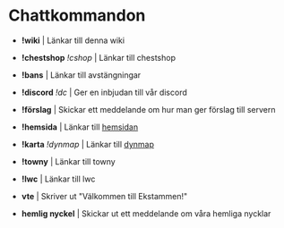 # Chattkommandon

- **!wiki** | Länkar till denna wiki
- **!chestshop** *!cshop* | Länkar till chestshop
- **!bans** | Länkar till avstängningar
- **!discord** *!dc* | Ger en inbjudan till vår discord
- **!förslag** | Skickar ett meddelande om hur man ger förslag till servern
- **!hemsida** | Länkar till [hemsidan](http://ekstammen.nu)
- **!karta** *!dynmap* | Länkar till [dynmap](http://ekstammen.nu:8123)
- **!towny** | Länkar till towny
- **!lwc** | Länkar till lwc

- **vte** | Skriver ut "Välkommen till Ekstammen!"
- **hemlig nyckel** | Skickar ut ett meddelande om våra hemliga nycklar
